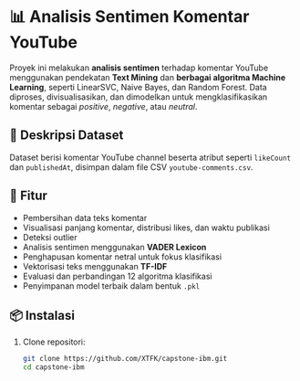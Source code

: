 # 📊 Analisis Sentimen Komentar YouTube

Proyek ini melakukan **analisis sentimen** terhadap komentar YouTube menggunakan pendekatan **Text Mining** dan **berbagai algoritma Machine Learning**, seperti LinearSVC, Naive Bayes, dan Random Forest. Data diproses, divisualisasikan, dan dimodelkan untuk mengklasifikasikan komentar sebagai _positive_, _negative_, atau _neutral_.

## 🧾 Deskripsi Dataset

Dataset berisi komentar YouTube channel beserta atribut seperti `likeCount` dan `publishedAt`, disimpan dalam file CSV `youtube-comments.csv`.

## 🚀 Fitur

- Pembersihan data teks komentar
- Visualisasi panjang komentar, distribusi likes, dan waktu publikasi
- Deteksi outlier
- Analisis sentimen menggunakan **VADER Lexicon**
- Penghapusan komentar netral untuk fokus klasifikasi
- Vektorisasi teks menggunakan **TF-IDF**
- Evaluasi dan perbandingan 12 algoritma klasifikasi
- Penyimpanan model terbaik dalam bentuk `.pkl`

## 📦 Instalasi

1. Clone repositori:
   ```bash
   git clone https://github.com/XTFK/capstone-ibm.git
   cd capstone-ibm
